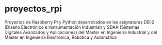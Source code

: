 # proyectos_rpi
Proyectos de Raspberry Pi y Python desarrollados en las asignaturas DEII2 (Diseño Electrónico e Instrumentación Industrial) y SDAA (Sistemas Digitales Avanzados y Aplicaciones) del Máster en Ingeniería Industrial y del Máster en Ingeniería Electrónica, Robótica y Automática
